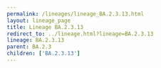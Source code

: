 ```yaml
---
permalink: /lineages/lineage_BA.2.3.13.html
layout: lineage_page
title: Lineage BA.2.3.13
redirect_to: ../lineage.html?lineage=BA.2.3.13
lineage: BA.2.3.13
parent: BA.2.3
children: ['BA.2.3.13']
---
```

